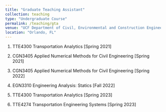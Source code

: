 ```yaml
---
title: "Graduate Teaching Assistant"
collection: teaching
type: "Undergraduate Course"
permalink: /teaching/gta
venue: "UCF Department of Civil, Environmental and Construction Engineering"
location: "Orlando, FL"
---
```

1. TTE4300 Transportation Analytics [Spring 2021]

2. CGN3405 Applied Numerical Methods for Civil Engineering [Spring 2021]

3. CGN3405 Applied Numerical Methods for Civil Engineering [Spring 2022]

4. EGN3310 Engineering Analysis: Statics [Fall 2022]

5. TTE4300 Transportation Analytics [Spring 2023] 

6. TTE4274 Transportation Engineering Systems [Spring 2023]
